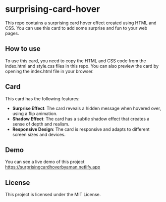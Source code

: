 # surprising-card-hover

This repo contains a surprising card hover effect created using HTML and CSS. You can use this card to add some surprise and fun to your web pages.

## How to use

To use this card, you need to copy the HTML and CSS code from the index.html and style.css files in this repo. You can also preview the card by opening the index.html file in your browser.

## Card

This card has the following features:

- **Surprise Effect**: The card reveals a hidden message when hovered over, using a flip animation.
- **Shadow Effect**: The card has a subtle shadow effect that creates a sense of depth and realism.
- **Responsive Design**: The card is responsive and adapts to different screen sizes and devices.

## Demo

You can see a live demo of this project https://surprisingcardhoverbyaman.netlify.app

## License

This project is licensed under the MIT License.
